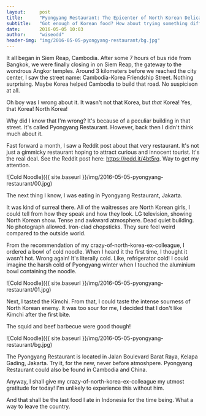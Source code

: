 ```yaml
---
layout:     post
title:      "Pyongyang Restaurant: The Epicenter of North Korean Delicacies"
subtitle:   "Got enough of Korean food? How about trying something different, like North Korean food?"
date:       2016-05-05 10:03
author:     "wiseodd"
header-img: "img/2016-05-05-pyongyang-restaurant/bg.jpg"
---
```


It all began in Siem Reap, Cambodia. After some 7 hours of bus ride from Bangkok, we were finally closing in on Siem Reap, the gateway to the wondrous Angkor temples. Around 3 kilometers before we reached the city center, I saw the street name: Cambodia-Korea Friendship Street. Nothing surprising. Maybe Korea helped Cambodia to build that road. No suspicison at all.

Oh boy was I wrong about it. It wasn't not that Korea, but *that* Korea! Yes, that Korea! North Korea!

Why did I know that I'm wrong? It's because of a peculiar building in that street. It's called Pyongyang Restaurant. However, back then I didn't think much about it.

Fast forward a month, I saw a Reddit post about that very restaurant. It's not just a gimmicky restaurant hoping to attract curious and innocent tourist. It's the real deal. See the Reddit post here: <https://redd.it/4bt5rq>. Way to get my attention.

![Cold Noodle]({{ site.baseurl }}/img/2016-05-05-pyongyang-restaurant/00.jpg)

The next thing I know, I was eating in Pyongyang Restaurant, Jakarta.

It was kind of surreal there. All of the waitresses are North Korean girls, I could tell from how they speak and how they look. LG television, showing North Korean show. Tense and awkward atmosphere. Dead quiet building. No photograph allowed. Iron-clad chopsticks. They sure feel weird compared to the outside world.

From the recommendation of my crazy-of-north-korea-ex-colleague, I ordered a bowl of cold noodle. When I heard it the first time, I thought it wasn't hot. Wrong again! It's literally cold. Like, refrigerator cold! I could imagine the harsh cold of Pyongyang winter when I touched the aluminium bowl containing the noodle.

![Cold Noodle]({{ site.baseurl }}/img/2016-05-05-pyongyang-restaurant/01.jpg)

Next, I tasted the Kimchi. From that, I could taste the intense sourness of North Korean enemy. It was too sour for me, I decided that I don't like Kimchi after the first bite.

The squid and beef barbecue were good though!

![Cold Noodle]({{ site.baseurl }}/img/2016-05-05-pyongyang-restaurant/bg.jpg)

The Pyongyang Restaurant is located in Jalan Boulevard Barat Raya, Kelapa Gading, Jakarta. Try it, for the new, never before atmoshpere. Pyongyang Restaurant could also be found in Cambodia and China.

Anyway, I shall give my crazy-of-north-korea-ex-colleague my utmost gratitude for today! I'm unlikely to experience this without him.

And that shall be the last food I ate in Indonesia for the time being. What a way to leave the country.
